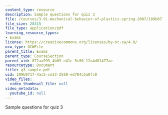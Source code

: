 ```yaml
---
content_type: resource
description: Sample questions for quiz 3
file: /courses/3-91-mechanical-behavior-of-plastics-spring-2007/109b07174ac5ce332550ed784c5a8fc0_q3_sample.pdf
file_size: 28315
file_type: application/pdf
learning_resource_types:
- Exams
license: https://creativecommons.org/licenses/by-nc-sa/4.0/
ocw_type: OCWFile
parent_title: Exams
parent_type: CourseSection
parent_uid: 872aa993-4b09-e41c-5c80-12a4d81477ae
resourcetype: Document
title: q3_sample.pdf
uid: 109b0717-4ac5-ce33-2550-ed784c5a8fc0
video_files:
  video_thumbnail_file: null
video_metadata:
  youtube_id: null
---
```

Sample questions for quiz 3